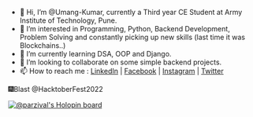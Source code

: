 - 👋 Hi, I’m @Umang-Kumar, currently a Third year CE Student at Army Institute of Technology, Pune.
- 👀 I’m interested in Programming, Python, Backend Development, Problem Solving and constantly picking up new skills (last time it was Blockchains..)
- 🌱 I’m currently learning DSA, OOP and Django.
- 💞️ I’m looking to collaborate on some simple backend projects.
- 📫 How to reach me : [LinkedIn](https://www.linkedin.com/in/4386-umang-kumar/) | [Facebook](https://www.facebook.com/umangk1/) | [Instagram](https://www.instagram.com/umanga_sauras_/) | [Twitter](https://twitter.com/UmangKu94939930)

🎆Blast @HacktoberFest2022

[![@parzival's Holopin board](https://holopin.me/parzival)](https://holopin.io/@parzival)


<!---
Umang-Kumar/Umang-Kumar is a ✨ special ✨ repository because its `README.md` (this file) appears on your GitHub profile.
You can click the Preview link to take a look at your changes.
--->
